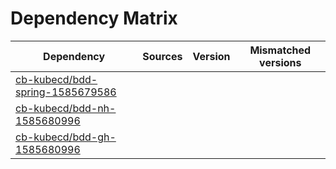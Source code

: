 # Dependency Matrix

Dependency | Sources | Version | Mismatched versions
---------- | ------- | ------- | -------------------
[cb-kubecd/bdd-spring-1585679586](https://github.com/cb-kubecd/bdd-spring-1585679586.git) |  | []() | 
[cb-kubecd/bdd-nh-1585680996](https://github.com/cb-kubecd/bdd-nh-1585680996.git) |  | []() | 
[cb-kubecd/bdd-gh-1585680996](https://github.com/cb-kubecd/bdd-gh-1585680996.git) |  | []() | 
